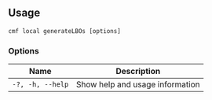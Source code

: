 <!-- BEGIN USAGE -->

Usage
-----

```
cmf local generateLBOs [options]
```

### Options

Name | Description
---- | -----------
`-?, -h, --help` | Show help and usage information


<!-- END USAGE -->
